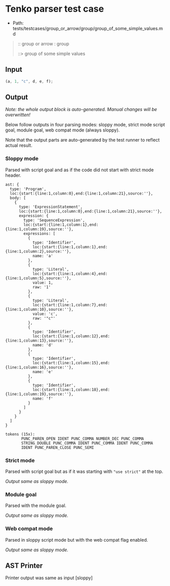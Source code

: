 # Tenko parser test case

- Path: tests/testcases/group_or_arrow/group/group_of_some_simple_values.md

> :: group or arrow : group
>
> ::> group of some simple values

## Input

`````js
(a, 1, "c", d, e, f);
`````

## Output

_Note: the whole output block is auto-generated. Manual changes will be overwritten!_

Below follow outputs in four parsing modes: sloppy mode, strict mode script goal, module goal, web compat mode (always sloppy).

Note that the output parts are auto-generated by the test runner to reflect actual result.

### Sloppy mode

Parsed with script goal and as if the code did not start with strict mode header.

`````
ast: {
  type: 'Program',
  loc:{start:{line:1,column:0},end:{line:1,column:21},source:''},
  body: [
    {
      type: 'ExpressionStatement',
      loc:{start:{line:1,column:0},end:{line:1,column:21},source:''},
      expression: {
        type: 'SequenceExpression',
        loc:{start:{line:1,column:1},end:{line:1,column:19},source:''},
        expressions: [
          {
            type: 'Identifier',
            loc:{start:{line:1,column:1},end:{line:1,column:2},source:''},
            name: 'a'
          },
          {
            type: 'Literal',
            loc:{start:{line:1,column:4},end:{line:1,column:5},source:''},
            value: 1,
            raw: '1'
          },
          {
            type: 'Literal',
            loc:{start:{line:1,column:7},end:{line:1,column:10},source:''},
            value: 'c',
            raw: '"c"'
          },
          {
            type: 'Identifier',
            loc:{start:{line:1,column:12},end:{line:1,column:13},source:''},
            name: 'd'
          },
          {
            type: 'Identifier',
            loc:{start:{line:1,column:15},end:{line:1,column:16},source:''},
            name: 'e'
          },
          {
            type: 'Identifier',
            loc:{start:{line:1,column:18},end:{line:1,column:19},source:''},
            name: 'f'
          }
        ]
      }
    }
  ]
}

tokens (15x):
       PUNC_PAREN_OPEN IDENT PUNC_COMMA NUMBER_DEC PUNC_COMMA
       STRING_DOUBLE PUNC_COMMA IDENT PUNC_COMMA IDENT PUNC_COMMA
       IDENT PUNC_PAREN_CLOSE PUNC_SEMI
`````

### Strict mode

Parsed with script goal but as if it was starting with `"use strict"` at the top.

_Output same as sloppy mode._

### Module goal

Parsed with the module goal.

_Output same as sloppy mode._

### Web compat mode

Parsed in sloppy script mode but with the web compat flag enabled.

_Output same as sloppy mode._

## AST Printer

Printer output was same as input [sloppy]
